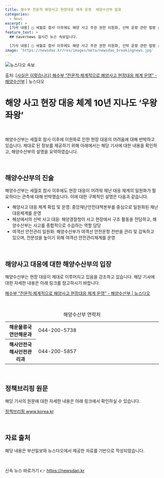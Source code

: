 ```yaml
---
title: 해수부 전문적 해양사고 현장대응 체계 운영  해양수산부 발표
categories:
  - News
excerpt: >
  [기사 내용] □ 세월호 참사 이후에도 해양 사고 주관 권한 이원화, 선박 운항 관련 법령 소관 부처 분산 …
feature_text: >
  ## navernews 실시간 뉴스 속보입니다.

  [기사 내용] □ 세월호 참사 이후에도 해양 사고 주관 권한 이원화, 선박 운항 관련 법령 소관 부처 분산 …
image: 'https://newsdao.kr/res/images/meta/newsdao_breakingnews.jpg'
---
```


![뉴스다오 속보](https://newsdao.kr/res/images/meta/newsdao_breakingnews.jpg)

<p>출처: <a href="https://newsdao.kr/3613" rel="dofollow">[사실은 이렇습니다] 해수부 “전문적·체계적으로 해양사고 현장대응 체계 운영” - 해양수산부</a> | 뉴스다오</p>

<h1>해양 사고 현장 대응 체계 10년 지나도 ‘우왕좌왕’</h1>
<p data-ke-size="size16">&nbsp;</p>
해양수산부는 세월호 참사 이후에 이원화로 인한 현장 대응의 어려움에 대해 반박하고 있습니다. 제대로 된 정보를 제공하기 위해 아래에서는 해당 기사에 대한 내용을 확인하고, 해양수산부의 설명을 요약하였습니다.
<p data-ke-size="size16">&nbsp;</p>

<h2>해양수산부의 진술</h2>
해양수산부는 세월호 참사 이후에도 현장 대응이 어려워 재난 대응 체계의 일원화가 필요하다는 관측에 대해 반박했습니다. 이에 대한 구체적인 설명은 다음과 같습니다.
<ul>
  <li>해양사고 대응 체계 확립 및 운영: 중앙재난안전대책본부를 중심으로 일원화된 재난 대응체계를 운영</li>
  <li>해상에서의 선박 사고 대응: 해양경찰청이 사고 현장에서 구조 활동을 전담하고, 해양수산부는 사고를 종합적으로 수습하는 역할 담당</li>
  <li>여객선 안전관리 일원화: 해양수산부가 여객선 안전운항 전반을 관리 및 감독하고 있으며, 전문성을 높이기 위해 여객선 안전관리체계를 운영</li>
</ul>
<p data-ke-size="size16">&nbsp;</p>

<h2>해양사고 대응에 대한 해양수산부의 입장</h2>
해양수산부는 현장 대응이 제대로 이루어지고 있음을 강조하고 있습니다. 해당 기사에 대한 자세한 내용은 아래 링크를 참고하시기 바랍니다.
<p><a href="https://newsdao.kr/3613">해수부 “전문적·체계적으로 해양사고 현장대응 체계 운영” - 해양수산부 | 뉴스다오</a></p>
<p data-ke-size="size16">&nbsp;</p>

<table>
  <caption>해양수산부 연락처</caption>
  <colgroup>
    <col style="width: 20%" />
    <col style="width: 80%" />
  </colgroup>
  <tr>
    <th>해운물류국 연안해운과</th>
    <td>044-200-5738</td>
  </tr>
  <tr>
    <th>해사안전국 해사안전관리과</th>
    <td>044-200-5857</td>
  </tr>
</table>
<p data-ke-size="size16">&nbsp;</p>
<h2>정책브리핑 원문</h2>
해당 기사의 원문에 대한 자세한 내용은 아래 링크에서 확인하실 수 있습니다.
<p><a href="www.korea.kr">정책브리핑 www.korea.kr</a></p>
<p data-ke-size="size16">&nbsp;</p>
<h2>자료 출처</h2>
해당 내용은 부산일보와 뉴스다오에서 제공한 자료를 기반으로 작성되었습니다.
<p data-ke-size="size16">&nbsp;</p> 

신속 뉴스 바로가기 👉 <a href="https://newsdao.kr" rel="dofollow">https://newsdao.kr</a>


